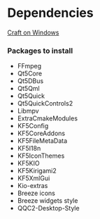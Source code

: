 # Dependencies

[Craft on Windows](https://community.kde.org/Guidelines_and_HOWTOs/Build_from_source/Windows)

### Packages to install
- FFmpeg
- Qt5Core
- Qt5DBus
- Qt5Qml
- Qt5Quick
- Qt5QuickControls2
- Libmpv
- ExtraCmakeModules
- KF5Config
- KF5CoreAddons
- KF5FileMetaData
- KF5I18n
- KF5IconThemes
- KF5KIO
- KF5Kirigami2
- KF5XmlGui
- Kio-extras
- Breeze icons
- Breeze widgets style
- QQC2-Desktop-Style
